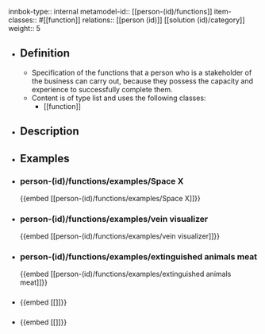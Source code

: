 innbok-type:: internal
metamodel-id:: [[person-(id)/functions]]
item-classes:: #[[function]]
relations:: [[person (id)]] [[solution (id)/category]]
weight:: 5

- ## Definition
  - Specification of the functions that a person who is a stakeholder of the business can carry out, because they possess the capacity and experience to successfully complete them.
  - Content is of type list and uses the following classes:
    - [[function]]
- ## Description
- ## Examples
- ### person-(id)/functions/examples/Space X
  {{embed [[person-(id)/functions/examples/Space X]]}}
- ### person-(id)/functions/examples/vein visualizer
  {{embed [[person-(id)/functions/examples/vein visualizer]]}}
- ### person-(id)/functions/examples/extinguished animals meat
  {{embed [[person-(id)/functions/examples/extinguished animals meat]]}}
- ### 
  {{embed [[]]}}
- ### 
  {{embed [[]]}}


